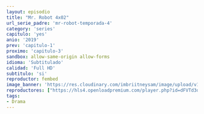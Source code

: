 ```yaml
---
layout: episodio
title: "Mr. Robot 4x02"
url_serie_padre: 'mr-robot-temporada-4'
category: 'series'
capitulo: 'yes'
anio: '2019'
prev: 'capitulo-1'
proximo: 'capitulo-3'
sandbox: allow-same-origin allow-forms
idioma: 'Subtitulado'
calidad: 'Full HD'
subtitulo: 'si'
reproductor: fembed
image_banner: 'https://res.cloudinary.com/imbriitneysam/image/upload/v1546988735/robot3-banner-min.jpg'
reproductores: ["https://hls4.openloadpremium.com/player.php?id=dFVTd3dyMXN5dVJENEh0cUNJN0JuTTIzWGdjQi84TGRCVU1iWHhnaU1qaEoyVmlQK21oSVZsa045TlRpSzQvT01JMk02cUUyUndYTFQ0UFFoME9LaUE9PQ&sub=https://sub.cuevana2.io/vtt-sub/sub7/Mr.Robot.4x02.vtt","https://tutumeme.net/embed/player.php?u=bXQ3ajJOaW1wcFRGcEs2VW5XRGExTlRPMytmUnc3bHVwcWhoenVIUjI5SHF5TlNwc0taaG1jN2gwZHZSNTlIRHVhV2tZWitkNUtDVDNOL1ZvYW1rYjJSbG02U1k","https://api.cuevana3.io/olpremium/gd.php?file=ek5lbm9xYWNrS0xNejZabVlkSFIyTkxQb3BPWDB0UFkwY3lvbjJIRjBPQ1QwNStUck1mVG9kVExvM0djeHA3VnFybXRscUdvMWRXNHRZbU1lYXVUeDg2cGpKVmp4cXpBejYxcGxLMmowOWJQdWEyVWk2eVV6WmZIcUlobXpzdlh1NzJCakdha3E4SFFyYU4rWnNhbDFyZlhlWXlJc0pUTjBNK2VoMld3MXNhcnozdUdoNmpPemJ1WWVwYWZ5cWZIdWMrSWhZdWpsY1M4cUt1VGVyZVJ4cm1vYklLRWlNbmYxOG1ZYjZ6SDFBPT0","https://player.openplay.vip/player.php?id=MjQx&sub=https://sub.cuevana2.io/vtt-sub/sub7/Mr.Robot.4x02.vtt","https://api.cuevana3.io/rr/gd.php?h=ek5lbm9xYWNrS0xJMVp5b21KREk0dFBLbjVkaHhkRGdrOG1jbnBpUnhhS1YwSDJsWTgyTzdLV3dtb21mdUppNzJyQ2ttcHZieDd1YXEybWxnS095cGI2U3FadVkyUT09","https://api.cuevana3.io/stream/index.php?file=ek5lbm9xYWNrS0xYMTZLa2xNbkdvY3ZTb3BtZng4TGp6ZFpobGFMUGtOVEx6SitYWU5YTTdORE1vWmRnbEpham5KTmtZSlRTMGViVTBxZGdsdEhPb3RqWFoyTm9tcEtrbE1LR2gzV3l3THVvd29aaVo4R21vNWFSb0tKbm9kSGkxOWVTcHF6U3hyRFh5S1dibUE9PQ"]
tags:
- Drama
---
```












